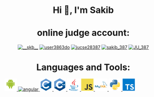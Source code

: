 <h1 align="center">Hi 👋, I'm Sakib</h1> 
<h1 align="center">online judge account:</h1>
<p align="center" >
<a href="https://codeforces.com/profile/__skb__" target="blank"><img align="center" src="https://raw.githubusercontent.com/rahuldkjain/github-profile-readme-generator/master/src/images/icons/Social/codeforces.svg" alt="__skb__" height="30" width="40" /></a>
<a href="https://www.leetcode.com/user3863do" target="blank"><img align="center" src="https://raw.githubusercontent.com/rahuldkjain/github-profile-readme-generator/master/src/images/icons/Social/leet-code.svg" alt="user3863do" height="30" width="40" /></a>
   <a href="https://vjudge.net/user/jucse28387" target="blank"><img align="center" src="https://vjudge.net/static/bundle/11b24ab2156955d8f3fa.ico" alt="jucse28387" height="30" width="40" /></a>
     <a href="https://www.codechef.com/users/sakib_387" target="blank"><img align="center" src="https://cdn.codechef.com/images/cc-logo.svg" alt="sakib_387" height="30" width="40" /></a>
  <a href="https://atcoder.jp/users/JU_387" target="blank"><img align="center" src="https://img.atcoder.jp/assets/icon/avatar.png" alt="JU_387" height="30" width="40" /></a>
</p>

<h1 align="center">Languages and Tools:</h1>
<p align="left"> <a href="https://developer.android.com" target="_blank" rel="noreferrer"> <img src="https://raw.githubusercontent.com/devicons/devicon/master/icons/android/android-original-wordmark.svg" alt="android" width="40" height="40"/> </a> <a href="https://angular.io" target="_blank" rel="noreferrer"> <img src="https://angular.io/assets/images/logos/angular/angular.svg" alt="angular" width="40" height="40"/> </a> <a href="https://www.cprogramming.com/" target="_blank" rel="noreferrer"> <img src="https://raw.githubusercontent.com/devicons/devicon/master/icons/c/c-original.svg" alt="c" width="40" height="40"/> </a> <a href="https://www.w3schools.com/cpp/" target="_blank" rel="noreferrer"> <img src="https://raw.githubusercontent.com/devicons/devicon/master/icons/cplusplus/cplusplus-original.svg" alt="cplusplus" width="40" height="40"/> </a> <a href="https://www.java.com" target="_blank" rel="noreferrer"> <img src="https://raw.githubusercontent.com/devicons/devicon/master/icons/java/java-original.svg" alt="java" width="40" height="40"/> </a> <a href="https://developer.mozilla.org/en-US/docs/Web/JavaScript" target="_blank" rel="noreferrer"> <img src="https://raw.githubusercontent.com/devicons/devicon/master/icons/javascript/javascript-original.svg" alt="javascript" width="40" height="40"/> </a> <a href="https://www.mysql.com/" target="_blank" rel="noreferrer"> <img src="https://raw.githubusercontent.com/devicons/devicon/master/icons/mysql/mysql-original-wordmark.svg" alt="mysql" width="40" height="40"/> </a> <a href="https://www.python.org" target="_blank" rel="noreferrer"> <img src="https://raw.githubusercontent.com/devicons/devicon/master/icons/python/python-original.svg" alt="python" width="40" height="40"/> </a> <a href="https://www.typescriptlang.org/" target="_blank" rel="noreferrer"> <img src="https://raw.githubusercontent.com/devicons/devicon/master/icons/typescript/typescript-original.svg" alt="typescript" width="40" height="40"/> </a> </p>


